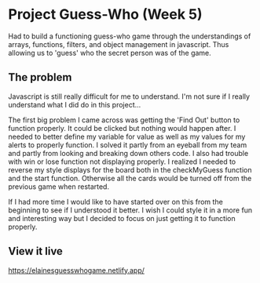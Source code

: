 # Project Guess-Who (Week 5)

Had to build a functioning guess-who game through the understandings of arrays, functions, filters, and object management in javascript. Thus allowing us to 'guess' who the secret person was of the game.

## The problem
Javascript is still really difficult for me to understand. I'm not sure if I really understand what I did do in this project...

The first big problem I came across was getting the 'Find Out' button to function properly. It could be clicked but nothing would happen after. I needed to better define my variable for value as well as my values for my alerts to properly function. I solved it partly from an eyeball from my team and partly from looking and breaking down others code. I also had trouble with win or lose function not displaying properly. I realized I needed to reverse my style displays for the board both in the checkMyGuess function and the start function. Otherwise all the cards would be turned off from the previous game when restarted. 

If I had more time I would like to have started over on this from the beginning to see if I understood it better. I wish I could style it in a more fun and interesting way but I decided to focus on just getting it to function properly.

## View it live

https://elainesguesswhogame.netlify.app/
